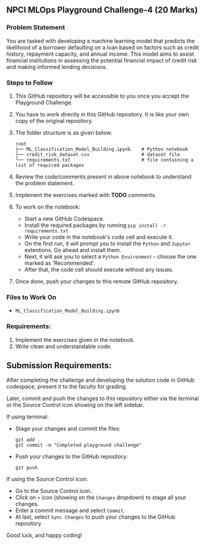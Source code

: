 ## NPCI MLOps Playground Challenge-4  (20 Marks)

### Problem Statement
You are tasked with developing a machine learning model that predicts the likelihood of a borrower defaulting on a loan based on factors such as credit history, repayment capacity, and annual income. This model aims to assist financial institutions in assessing the potential financial impact of credit risk and making informed lending decisions.

### Steps to Follow
1. This GitHub repository will be accessible to you once you accept the Playground Challenge.
2. You have to work directly in this GitHub repository. It is like your own copy of the original repository.

3. The folder structure is as given below:
   ```
   root
   ├── ML_Classification_Model_Building.ipynb    # Python notebook
   ├── credit_risk_dataset.csv                   # dataset file
   └── requirements.txt                          # file containing a list of required packages
   ```

4. Review the code/comments present in above notebook to understand the problem statement.
5. Implement the exercises marked with **TODO** comments.
6. To work on the notebook:
    - Start a new GitHub Codespace.
    - Install the required packages by running `pip install -r requirements.txt`
    - Write your code in the notebook's code cell and execute it. 
    - On the first run, it will prompt you to install the `Python` and `Jupyter` extentions. Go ahead and install them.
    - Next, it will ask you to select a `Python Environment` - choose the one marked as 'Recommended'.
    - After that, the code cell should execute without any issues.
7. Once done, push your changes to this remote GitHub repository.

### Files to Work On
- `ML_Classification_Model_Building.ipynb`

### Requirements:
1. Implement the exercises given in the notebook.
2. Write clean and understandable code.

## Submission Requirements:
After completing the challenge and developing the solution code in GitHub codespace, present it to the faculty for grading. 

Later, commit and push the changes to this repository either via the terminal or the Source Control icon showing on the left sidebar.

If using terminal:
  - Stage your changes and commit the files:
    ```
    git add .
    git commit -m "Completed playground challenge"
    ```
  - Push your changes to the GitHub repository:
    ```
    git push
    ```

If using the Source Control icon:
  - Go to the Source Control icon.
  - Click on `+` icon (showing on the `Changes` dropdown) to stage all your changes.
  - Enter a commit message and select `Commit`.
  - At last, select `Sync Changes` to push your changes to the GitHub repository

Good luck, and happy coding!
